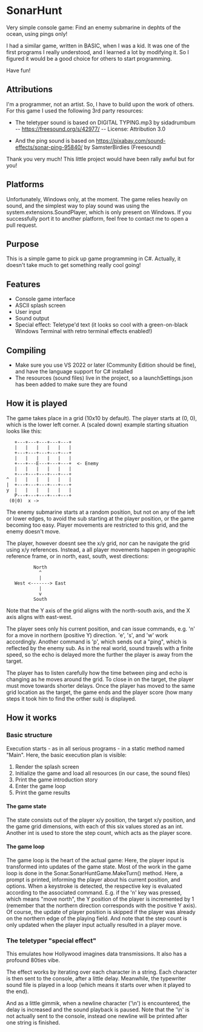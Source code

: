 # SonarHunt
Very simple console game: Find an enemy submarine in dephts of the ocean, using pings only!

I had a similar game, written in BASIC, when I was a kid. It was one of the first programs I really understood,
and I learned a lot by modifying it. So I figured it would be a good choice for others to start programming.

Have fun!

## Attributions

I'm a programmer, not an artist. So, I have to build upon the work of others. For this game I used the 
following 3rd party resources:

* The teletyper sound is based on
  DIGITAL TYPING.mp3 by sidadrumbum -- https://freesound.org/s/42977/ -- License: Attribution 3.0

* And the ping sound is based on
  https://pixabay.com/sound-effects/sonar-ping-95840/ by SamsterBirdies (Freesound)

Thank you very much! This little project would have been rally awful but for you!

## Platforms
Unfortunately, Windows only, at the moment. The game relies heavily on sound, and the simplest way to play sound 
was using the system.extensions.SoundPlayer, which is only present on Windows. If you successfully port it to 
another platform, feel free to contact me to open a pull request.

## Purpose
This is a simple game to pick up game programming in C#. Actually, it doesn't take much to get something
really cool going!

## Features
* Console game interface
* ASCII splash screen
* User input
* Sound output
* Special effect: Teletype'd text (it looks so cool with a green-on-black Windows Terminal with retro terminal effects enabled!)

## Compiling
* Make sure you use VS 2022 or later (Community Edition should be fine), and have the language support for C# installed
* The resources (sound files) live in the project, so a launchSettings.json has been added to make sure they are found

## How it is played
The game takes place in a grid (10x10 by default). The player starts at (0, 0), which is the lower left corner. A (scaled down)
example starting situation looks like this:

       +---+---+---+---+---+
       |   |   |   |   |   |
       +---+---+---+---+---+
       |   |   |   |   |   |
       +---+---E---+---+---+  <- Enemy
       |   |   |   |   |   |
       +---+---+---+---+---+
    ^  |   |   |   |   |   |
    |  +---+---+---+---+---+
    y  |   |   |   |   |   |
       P---+---+---+---+---+
     (0|0)  x ->

The enemy submarine starts at a random position, but not on any of the left or lower edges, to avoid the sub starting at the player 
position, or the game becoming too easy. Player movements are restricted to this grid, and the enemy doesn't move.

The player, however doesnt see the x/y grid, nor can he navigate the grid using x/y references. Instead, a all player movements 
happen in geographic reference frame, or in north, east, south, west directions:

              North
                ^
                |
       West <-------> East
                |
                v
              South

Note that the Y axis of the grid aligns with the north-south axis, and the X axis aligns with east-west.

The player sees only his current position, and can issue commands, e.g. 'n' for a move in northern (positive Y) direction. 'e', 's', 
and 'w' work accordingly. Another command is 'p', which sends out a "ping", which is reflected by the enemy sub. As in the real world,
sound travels with a finite speed, so the echo is delayed more the further the player is away from the target.

The player has to listen carefully how the time between ping and echo is changing as he moves around the grid. To close in on the 
target, the player must move towards shorter delays. Once the player has moved to the same grid location as the target, the game ends
and the player score (how many steps it took him to find the orther sub) is displayed.

## How it works

### Basic structure

Execution starts - as in all serious programs - in a static method named "Main". Here, the basic execution plan is visible: 

1. Render the splash screen
1. Initialize the game and load all resources (in our case, the sound files)
1. Print the game introduction story
1. Enter the game loop
1. Print the game results

#### The game state

The state consists out of the player x/y position, the target x/y position, and the game grid dimensions, with each of this six values 
stored as an int. Another int is used to store the step count, which acts as the player score.

#### The game loop

The game loop is the heart of the actual game: Here, the player input is transformed into updates of the game state. Most of the 
work in the game loop is done in the Sonar.SonarHuntGame.MakeTurn() method. Here, a prompt is printed, informing the player about 
his current position, and options. When a keystroke is detected, the respective key is evaluated according to the associated 
command. E.g. if the 'n' key was pressed, which means "move north", the Y position of the player is incremented by 1 (remember 
that the northern direction corresponds with the positive Y axis). Of course, the update of player position is skipped if the 
player was already on the northern edge of the playing field. And note that the step count is only updated when the player 
input actually resulted in a player move.

### The teletyper "special effect"

This emulates how Hollywood imagines data transmissions. It also has a profound 80ties vibe.

The effect works by iterating over each character in a string. Each character is then sent to the console, after a little delay.
Meanwhile, the typewriter sound file is played in a loop (which means it starts over when it played to the end). 

And as a little gimmik, when a newline character ('\n') is encountered, the delay is increased and the sound playback is paused.
Note that the '\n' is not actually sent to the console, instead one newline will be printed after one string is finished.
